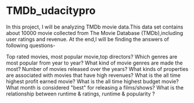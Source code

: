 # TMDb_udacitypro
In this project, I will be analyzing TMDb movie data.This data set contains about 10000 movie collected from The Movie Database (TMDb),including user ratings and revenue. At the end,I will be finding the answers of following questions-

Top rated movies, most popular movie,top directors?
Which genres are most popular from year to year?
What kind of movie genres are made the most?
Number of movies released over the years?
What kinds of properties are associated with movies that have high revenues?
What is the all time highest profit earned movie?
What is the all time highest budget movie?
What month is considered "best" for releasing a films/shows?
What is the relationship between runtime & ratings, runtime & popularity ?
